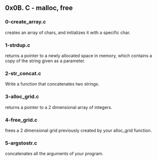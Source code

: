 ## 0x0B. C - malloc, free

### 0-create_array.c

creates an array of chars, and initializes it with a specific char.

### 1-strdup.c

returns a pointer to a newly allocated space in memory, which contains a copy of the string given as a parameter.

### 2-str_concat.c

Write a function that concatenates two strings.

### 3-alloc_grid.c

returns a pointer to a 2 dimensional array of integers.

### 4-free_grid.c

frees a 2 dimensional grid previously created by your alloc_grid function.

### 5-argstostr.c

concatenates all the arguments of your program.
